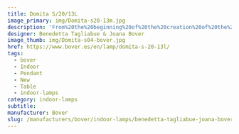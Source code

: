 ```yaml
---
title: Domita S/20/13L
image_primary: img/Domita-s20-13m.jpg
description: 'From%20the%20beginning%20of%20the%20creation%20of%20the%20Dome%2C%20we%20knew%20that%20sooner%20or%20later%20we%20should%20expand%20the%20collection%20with%20smaller%20versions%20that%20allow%20us%20to%20create%20lighter%20spaces.%20Under%20these%20premises%20were%20born%20the%20Domitas%2C%20lamps%20made%20with%20thin%20wooden%20slats%20that%20converge%20between%20them%2C%20forming%20a%20small%20dome%20that%20keeps%20inside%20the%20LED%20source.%0A%0A%0A%0A'
designer: Benedetta Tagliabue & Joana Bover
image_thumb: img/Domita-s04-bover.jpg
href: https://www.bover.es/en/lamp/domita-s-20-13l/
tags:
  - bover
  - Indoor
  - Pendant
  - New
  - Table
  - indoor-lamps
category: indoor-lamps
subtitle:
manufacturer: Bover
slug: /manufacturers/bover/indoor-lamps/benedetta-tagliabue-joana-bover-domita-s-20-13-l
---
```

